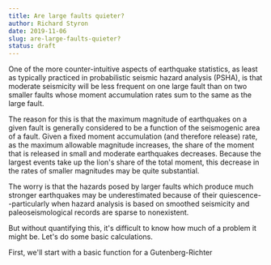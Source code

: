 ```yaml
---
title: Are large faults quieter?
author: Richard Styron
date: 2019-11-06
slug: are-large-faults-quieter?
status: draft
---
```

One of the more counter-intuitive aspects of earthquake statistics, as least as 
typically practiced in probabilistic seismic hazard analysis (PSHA), is that 
moderate seismicity will be less frequent on one large fault than on two 
smaller faults whose moment accumulation rates sum to the same as the large 
fault.

The reason for this is that the maximum magnitude of earthquakes on a given 
fault is generally considered to be a function of the seismogenic area of a 
fault. Given a fixed moment accumulation (and therefore release) rate, as the 
maximum allowable magnitude increases, the share of the moment that is released 
in small and moderate earthquakes decreases. Because the largest events take up 
the lion's share of the total moment, this decrease in the rates of smaller 
magnitudes may be quite substantial.

The worry is that the hazards posed by larger faults which produce much 
stronger earthquakes may be underestimated because of their 
quiescence--particularly when hazard analysis is based on smoothed seismicity 
and paleoseismological records are sparse to nonexistent.

But without quantifying this, it's difficult to know how much of a problem it 
might be. Let's do some basic calculations.

First, we'll start with a basic function for a Gutenberg-Richter